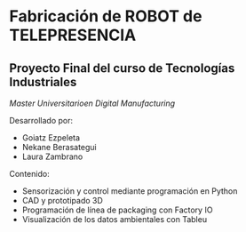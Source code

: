 # Fabricación de ROBOT de TELEPRESENCIA
## Proyecto Final del curso de Tecnologías Industriales
*Master Universitarioen Digital Manufacturing*

Desarrollado por:
* Goiatz Ezpeleta
* Nekane Berasategui
* Laura Zambrano


Contenido:
* Sensorización y control mediante programación en Python
* CAD y prototipado 3D
* Programación de línea de packaging con Factory IO
* Visualización de los datos ambientales con Tableu

